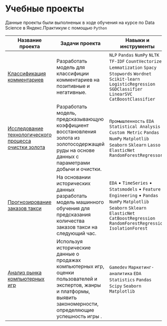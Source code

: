 # Учебные проекты 
Данные проекты были выполненык в ходе обучения на курсе по Data Science в Яндекс.Практикум с помощью `Python`


Название проекта | Задачи проекта |  Навыки и инструменты 
----------------- |--------------- | ---------------- | 
[Классификация комментариев](https://github.com/zdesia/yandex-study-projects/tree/main/NLP%20Toxic%20Comments%20Project) | Разработать модель для классифиции комментариев на позитивные и негативные.  | `NLP`   `Pandas` `NumPy`  `NLTK`  `TF-IDF`   `CountVectorizer`  `Lemmatization`  `Spacy`   `Stopwords`  `Wordnet` `Scikit-learn`  `LogisticRegression`   `SGDClassifier`   `LinearSVC`   `CatBoostClassifier`  
[Исследование технологического процесса очистки золота](https://github.com/zdesia/yandex-study-projects/tree/main/Aurum%20Recovery%20Project) | Разработать модель, предсказывающую коэффициент восстановления золота из золотосодержащей руды на основе данных с параметрами добычи и очистки.|  `Промышленность` `EDA`  `Statistical Analysis` `Custom Metric`  `Pandas`  `NumPy`   `Matplotlib`  `Seaborn`  `Sklearn` `Lasso` `ElasticNet`  `RandomForestRegressor`
[Прогнозирование заказов такси](https://github.com/zdesia/yandex-study-projects/tree/main/Taxi%20Demand%20Time%20Series) | На основании исторических данных разработать модель машинного обучения для предсказания количества заказов такси на следующий час. | `EDA` • `TimeSeries` • `Statsmodels` • `Feature Engineering` • `Pandas` `NumPy`  `Matplotlib` `Seaborn`  `Sklearn`  `ElasticNet`  `CatBoostRegression`  `RandomForestRegression`  `IsolationForest`
[Анализ рынка компьютерных игр](https://github.com/zdesia/yandex-study-projects/tree/main/Games%20Market%20Analysis) | Используя исторические данные о продажах компьютерных игр, оценки пользователей и экспертов, жанры и платформы, выявить закономерности, определяющие успешность игры . | `Gamedev`  `Маркетинг-аналитика`   `EDA`  `Statistics`  `Pandas` `Scipy` `Seaborn`  `Matplotlib`
